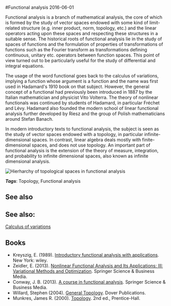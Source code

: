 
#Functional analysis
2016-06-01

Functional analysis is a branch of mathematical analysis, the core of which is formed by the study of vector spaces endowed with some kind of limit-related structure (e.g. inner product, norm, topology, etc.) and the linear operators acting upon these spaces and respecting these structures in a suitable sense. The historical roots of functional analysis lie in the study of spaces of functions and the formulation of properties of transformations of functions such as the Fourier transform as transformations defining continuous, unitary etc. operators between function spaces. This point of view turned out to be particularly useful for the study of differential and integral equations.

The usage of the word functional goes back to the calculus of variations, implying a function whose argument is a function and the name was first used in Hadamard's 1910 book on that subject. However, the general concept of a functional had previously been introduced in 1887 by the Italian mathematician and physicist Vito Volterra. The theory of nonlinear functionals was continued by students of Hadamard, in particular Fréchet and Lévy. Hadamard also founded the modern school of linear functional analysis further developed by Riesz and the group of Polish mathematicians around Stefan Banach.

In modern introductory texts to functional analysis, the subject is seen as the study of vector spaces endowed with a topology, in particular infinite-dimensional spaces. In contrast, linear algebra deals mostly with finite-dimensional spaces, and does not use topology. An important part of functional analysis is the extension of the theory of measure, integration, and probability to infinite dimensional spaces, also known as infinite dimensional analysis.

![Hierharchy of topological spaces in functional analysis](http://i.stack.imgur.com/lbN6I.jpg)

***Tags***: Topology, Functional analysis

## See also
## See also:
[Calculus of variations](/calculus_of_variations)
## Books
* Kreyszig, E. (1989). [Introductory functional analysis with applications](https://www.goodreads.com/book/show/241452.Introductory_Functional_Analysis_with_Applications). New York: wiley.
* Zeidler, E. (2013). [Nonlinear Functional Analysis and Its Applications: III: Variational Methods and Optimization](https://www.goodreads.com/book/show/5847365-nonlinear-functional-analysis-and-its-applications). Springer Science & Business Media.
* Conway, J. B. (2013). [A course in functional analysis](https://www.goodreads.com/book/show/1472955.A_Course_in_Functional_Analysis). Springer Science & Business Media.
* Willard, Stephen (2004). [General Topology](https://www.goodreads.com/book/show/116423.General_Topology). Dover Publications.
* Munkres, James R. (2000). [Topology](https://www.goodreads.com/book/show/116418.Topology). 2nd ed., Prentice-Hall.


